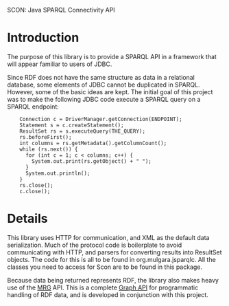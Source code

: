 SCON: Java SPARQL Connectivity API

# Introduction #

The purpose of this library is to provide a SPARQL API in a framework that will appear familiar to users of JDBC.

Since RDF does not have the same structure as data in a relational database, some elements of JDBC cannot be duplicated in SPARQL. However, some of the basic ideas are kept. The initial goal of this project was to make the following JDBC code execute a SPARQL query on a SPARQL endpoint:

```
    Connection c = DriverManager.getConnection(ENDPOINT);
    Statement s = c.createStatement();
    ResultSet rs = s.executeQuery(THE_QUERY);
    rs.beforeFirst();
    int columns = rs.getMetadata().getColumnCount();
    while (rs.next()) {
      for (int c = 1; c < columns; c++) {
        System.out.print(rs.getObject() + " ");
      }
      System.out.println();
    }
    rs.close();
    c.close();
```


# Details #

This library uses HTTP for communication, and XML as the default data serialization. Much of the protocol code is boilerplate to avoid communicating with HTTP, and parsers for converting results into ResultSet objects. The code for this is all to be found in org.mulgara.jsparqlc. All the classes you need to access for Scon are to be found in this package.

Because data being returned represents RDF, the library also makes heavy use of the [MRG](http://code.google.com/p/mrg/) API. This is a complete [Graph API](http://code.google.com/p/mrg/wiki/GraphReading) for programmatic handling of RDF data, and is developed in conjunction with this project.